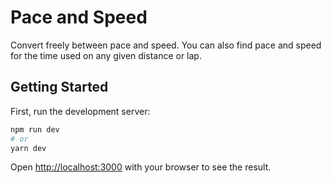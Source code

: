 # Pace and Speed

Convert freely between pace and speed. You can also find pace and speed for the time used on any given distance or lap.

## Getting Started

First, run the development server:

```bash
npm run dev
# or
yarn dev
```

Open [http://localhost:3000](http://localhost:3000) with your browser to see the result.

